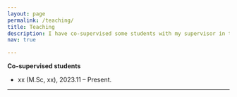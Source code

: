 ```yaml
---
layout: page
permalink: /teaching/
title: Teaching
description: I have co-supervised some students with my supervisor in the past several years.
nav: true

---
```


**Co-supervised students**

-	xx (M.Sc, xx), 2023.11 – Present. 

---


